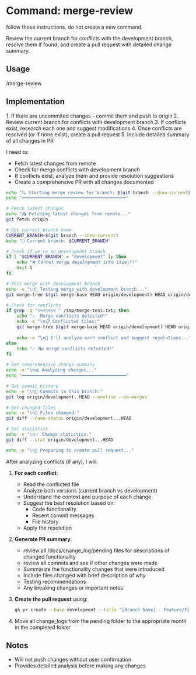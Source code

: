 # Command: merge-review

follow these instructions. do not create a new command.

Review the current branch for conflicts with the development branch, resolve them if found, and create a pull request with detailed change summary.

## Usage
/merge-review

## Implementation

<extended-thinking>
1. If there are uncommited changes - commit them and push to origin
2. Review current branch for conflicts with development branch
3. If conflicts exist, research each one and suggest modifications
4. Once conflicts are resolved (or if none exist), create a pull request
5. Include detailed summary of all changes in PR

I need to:
- Fetch latest changes from remote
- Check for merge conflicts with development branch
- If conflicts exist, analyze them and provide resolution suggestions
- Create a comprehensive PR with all changes documented
</extended-thinking>

```bash
echo "🔍 Starting merge review for branch: $(git branch --show-current)"
echo "━━━━━━━━━━━━━━━━━━━━━━━━━━━━━━━━━━━━━━━━"

# Fetch latest changes
echo "📥 Fetching latest changes from remote..."
git fetch origin

# Get current branch name
CURRENT_BRANCH=$(git branch --show-current)
echo "📌 Current branch: $CURRENT_BRANCH"

# Check if we're on development branch
if [ "$CURRENT_BRANCH" = "development" ]; then
    echo "❌ Cannot merge development into itself!"
    exit 1
fi

# Test merge with development branch
echo -e "\n🔄 Testing merge with development branch..."
git merge-tree $(git merge-base HEAD origin/development) HEAD origin/development > /tmp/merge-test.txt 2>&1

# Check for conflicts
if grep -q "<<<<<<< " /tmp/merge-test.txt; then
    echo "⚠️  Merge conflicts detected!"
    echo -e "\n📋 Conflicted files:"
    git merge-tree $(git merge-base HEAD origin/development) HEAD origin/development | grep -E "^\+<<<<<<< " | sed 's/+<<<<<<< //' | sort | uniq
    
    echo -e "\n🔧 I'll analyze each conflict and suggest resolutions..."
else
    echo "✅ No merge conflicts detected!"
fi

# Get comprehensive change summary
echo -e "\n📊 Analyzing changes..."
echo "━━━━━━━━━━━━━━━━━━━━━━━━━━━━━━━━━━━━━━━━"

# Get commit history
echo -e "\n📝 Commits in this branch:"
git log origin/development..HEAD --oneline --no-merges

# Get changed files
echo -e "\n📁 Files changed:"
git diff --name-status origin/development...HEAD

# Get statistics
echo -e "\n📈 Change statistics:"
git diff --stat origin/development...HEAD

echo -e "\n🤖 Preparing to create pull request..."
```

After analyzing conflicts (if any), I will:

1. **For each conflict**:
   - Read the conflicted file
   - Analyze both versions (current branch vs development)
   - Understand the context and purpose of each change
   - Suggest the best resolution based on:
     - Code functionality
     - Recent commit messages
     - File history
   - Apply the resolution

2. **Generate PR summary**:
   - review all /docs/change_log/pending files for descriptions of changed functionality
   - review all commits and see if other changes were made
   - Summarize the functionality changes that were introduced  
   - Include files changed with brief description of why
   - Testing recommendations
   - Any breaking changes or important notes

3. **Create the pull request** using:
   ```bash
   gh pr create --base development --title "[Branch Name] - Feature/Fix Description" --body "generated-summary"
   ```

4. Move all change_logs from the pending folder to the appropriate month in the completed folder

## Notes
- Will not push changes without user confirmation
- Provides detailed analysis before making any changes